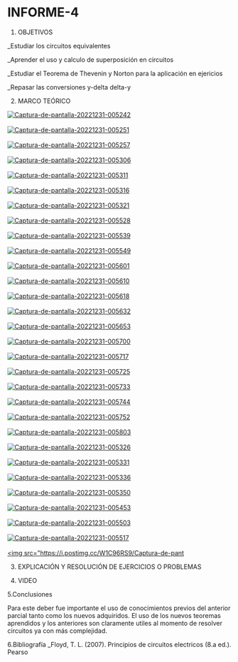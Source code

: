 # INFORME-4
1. OBJETIVOS

_Estudiar los circuitos equivalentes

_Aprender el uso y calculo de superposición en circuitos

_Estudiar el Teorema de Thevenin y Norton para la aplicación en ejericios

_Repasar las conversiones y-delta delta-y

2. MARCO TEÓRICO

<a href="https://postimages.org/" target="_blank"><img src="https://i.postimg.cc/RFqTJgx7/Captura-de-pantalla-20221231-005242.png" alt="Captura-de-pantalla-20221231-005242"/></a><br/><br/>
<a href="https://postimages.org/" target="_blank"><img src="https://i.postimg.cc/h4k0h8ym/Captura-de-pantalla-20221231-005251.png" alt="Captura-de-pantalla-20221231-005251"/></a><br/><br/>
<a href="https://postimages.org/" target="_blank"><img src="https://i.postimg.cc/XY3ckj07/Captura-de-pantalla-20221231-005257.png" alt="Captura-de-pantalla-20221231-005257"/></a><br/><br/>
<a href="https://postimages.org/" target="_blank"><img src="https://i.postimg.cc/ncqGmsgP/Captura-de-pantalla-20221231-005306.png" alt="Captura-de-pantalla-20221231-005306"/></a><br/><br/>
<a href="https://postimages.org/" target="_blank"><img src="https://i.postimg.cc/CxNCv3FC/Captura-de-pantalla-20221231-005311.png" alt="Captura-de-pantalla-20221231-005311"/></a><br/><br/>
<a href="https://postimages.org/" target="_blank"><img src="https://i.postimg.cc/tT1h47FD/Captura-de-pantalla-20221231-005316.png" alt="Captura-de-pantalla-20221231-005316"/></a><br/><br/>
<a href="https://postimages.org/" target="_blank"><img src="https://i.postimg.cc/pdLf3sTw/Captura-de-pantalla-20221231-005321.png" alt="Captura-de-pantalla-20221231-005321"/></a><br/><br/>
<a href="https://postimages.org/" target="_blank"><img src="https://i.postimg.cc/8CXRGLfj/Captura-de-pantalla-20221231-005528.png" alt="Captura-de-pantalla-20221231-005528"/></a><br/><br/>
<a href="https://postimages.org/" target="_blank"><img src="https://i.postimg.cc/63DC2w0K/Captura-de-pantalla-20221231-005539.png" alt="Captura-de-pantalla-20221231-005539"/></a><br/><br/>
<a href="https://postimages.org/" target="_blank"><img src="https://i.postimg.cc/8z1MrZh7/Captura-de-pantalla-20221231-005549.png" alt="Captura-de-pantalla-20221231-005549"/></a><br/><br/>
<a href="https://postimages.org/" target="_blank"><img src="https://i.postimg.cc/9FPyM6q3/Captura-de-pantalla-20221231-005601.png" alt="Captura-de-pantalla-20221231-005601"/></a><br/><br/>
<a href="https://postimages.org/" target="_blank"><img src="https://i.postimg.cc/JzPJ3jqP/Captura-de-pantalla-20221231-005610.png" alt="Captura-de-pantalla-20221231-005610"/></a><br/><br/>
<a href="https://postimages.org/" target="_blank"><img src="https://i.postimg.cc/q7F3S0WK/Captura-de-pantalla-20221231-005618.png" alt="Captura-de-pantalla-20221231-005618"/></a><br/><br/>
<a href="https://postimages.org/" target="_blank"><img src="https://i.postimg.cc/Ls5PxhQR/Captura-de-pantalla-20221231-005632.png" alt="Captura-de-pantalla-20221231-005632"/></a><br/><br/>
<a href="https://postimg.cc/62cQYd4D" target="_blank"><img src="https://i.postimg.cc/fyn0WCzT/Captura-de-pantalla-20221231-005653.png" alt="Captura-de-pantalla-20221231-005653"/></a><br/><br/>
<a href="https://postimages.org/" target="_blank"><img src="https://i.postimg.cc/hj7dq6q5/Captura-de-pantalla-20221231-005700.png" alt="Captura-de-pantalla-20221231-005700"/></a><br/><br/>
<a href="https://postimages.org/" target="_blank"><img src="https://i.postimg.cc/j2HnDf26/Captura-de-pantalla-20221231-005717.png" alt="Captura-de-pantalla-20221231-005717"/></a><br/><br/>
<a href="https://postimages.org/" target="_blank"><img src="https://i.postimg.cc/GhjsrvZd/Captura-de-pantalla-20221231-005725.png" alt="Captura-de-pantalla-20221231-005725"/></a><br/><br/>
<a href="https://postimages.org/" target="_blank"><img src="https://i.postimg.cc/rFTtvfZf/Captura-de-pantalla-20221231-005733.png" alt="Captura-de-pantalla-20221231-005733"/></a><br/><br/>
<a href="https://postimages.org/" target="_blank"><img src="https://i.postimg.cc/kgXR5Bm8/Captura-de-pantalla-20221231-005744.png" alt="Captura-de-pantalla-20221231-005744"/></a><br/><br/>
<a href="https://postimages.org/" target="_blank"><img src="https://i.postimg.cc/ZqW9r205/Captura-de-pantalla-20221231-005752.png" alt="Captura-de-pantalla-20221231-005752"/></a><br/><br/>
<a href="https://postimages.org/" target="_blank"><img src="https://i.postimg.cc/Jz6DHMrF/Captura-de-pantalla-20221231-005803.png" alt="Captura-de-pantalla-20221231-005803"/></a><br/><br/>
<a href="https://postimages.org/" target="_blank"><img src="https://i.postimg.cc/W3Mf19G5/Captura-de-pantalla-20221231-005326.png" alt="Captura-de-pantalla-20221231-005326"/></a><br/><br/>
<a href="https://postimages.org/" target="_blank"><img src="https://i.postimg.cc/D0npJq5n/Captura-de-pantalla-20221231-005331.png" alt="Captura-de-pantalla-20221231-005331"/></a><br/><br/>
<a href="https://postimages.org/" target="_blank"><img src="https://i.postimg.cc/tRNM0MCT/Captura-de-pantalla-20221231-005336.png" alt="Captura-de-pantalla-20221231-005336"/></a><br/><br/>
<a href="https://postimg.cc/NKvkhczB" target="_blank"><img src="https://i.postimg.cc/Dw8jXfQJ/Captura-de-pantalla-20221231-005350.png" alt="Captura-de-pantalla-20221231-005350"/></a><br/><br/>
<a href="https://postimages.org/" target="_blank"><img src="https://i.postimg.cc/x85xKcFH/Captura-de-pantalla-20221231-005453.png" alt="Captura-de-pantalla-20221231-005453"/></a><br/><br/>
<a href="https://postimages.org/" target="_blank"><img src="https://i.postimg.cc/BQZwJBXC/Captura-de-pantalla-20221231-005503.png" alt="Captura-de-pantalla-20221231-005503"/></a><br/><br/>
<a href="https://postimages.org/" target="_blank"><img src="https://i.postimg.cc/5NPKyQzW/Captura-de-pantalla-20221231-005517.png" alt="Captura-de-pantalla-20221231-005517"/></a><br/><br/>
<a href="https://postimages.org/" target="_blank"><img src="https://i.postimg.cc/W1C96RS9/Captura-de-pant

3. EXPLICACIÓN Y RESOLUCIÓN DE EJERCICIOS O PROBLEMAS

4. VIDEO

5.Conclusiones

Para este deber fue importante el uso de conocimientos previos del anterior parcial tanto como los nuevos adquiridos. El uso de los nuevos teoremas aprendidos y los anteriores son claramente utiles al momento de resolver circuitos ya con más complejidad.

6.Bibliografía _Floyd, T. L. (2007). Principios de circuitos electricos (8.a ed.). Pearso
